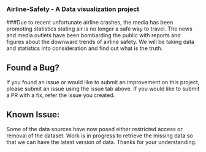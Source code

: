 ### Airline-Safety - A Data visualization project

###Due to recent unfortunate airline crashes, the media has been promoting statistics stating air is no longer a safe way to travel. The news and media outlets have been bombarding the public with reports and figures about the downward trends of airline safety. We will be taking data and statistics into consideration and find out what is the truth.

## Found a Bug?
  If you found an issue or would like to submit an improvement on this project, please submit an issue using the issue tab above. If you would like to submit a PR with a fix, refer the issue you created.

## Known Issue:
  Some of the data sources have now posed either restricted access or removal of the dataset. Work is in progress to retrieve the missing data so that we can have the latest version of data. Thanks for your understanding.
